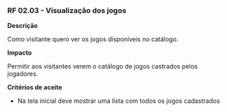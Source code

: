 ### RF 02.03 - Visualização dos jogos

__Descrição__

Como visitante quero ver os jogos disponíveis no catálogo.

__Impacto__

Permitir aos visitantes verem o catálogo de jogos castrados pelos jogadores.

__Critérios de aceite__

- Na tela inicial deve mostrar uma lista com todos os jogos cadastrados